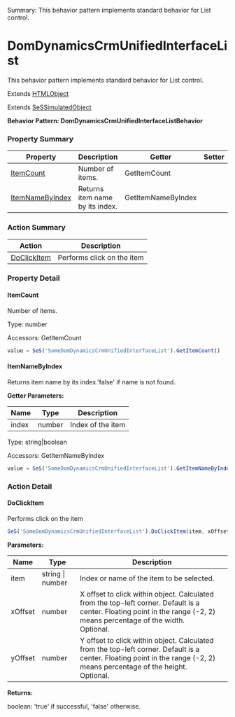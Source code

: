 Summary: This behavior pattern implements standard behavior for List control.

# DomDynamicsCrmUnifiedInterfaceList

This behavior pattern implements standard behavior for List control.
 
Extends [HTMLObject](HTMLObject.md)

Extends [SeSSimulatedObject](SeSSimulatedObject.md)





**Behavior Pattern: DomDynamicsCrmUnifiedInterfaceListBehavior**


<!-- ============================== property summary ========================== -->



### Property Summary
| **Property** | **Description** | **Getter** | **Setter** |
| ------------ | --------------- | ---------- | ---------- |
| [ItemCount](#itemcount) | Number of items. | GetItemCount |  |
| [ItemNameByIndex](#itemnamebyindex) | Returns item name by its index. | GetItemNameByIndex |  |



<!-- ============================== action summary ========================== -->



### Action Summary
|  **Action** | **Description** | 
| ----------- | --------------- |
|  [DoClickItem](#doclickitem) | Performs click on the item |



<!-- ============================== property detail ========================== -->

### Property Detail

<a name="ItemCount"></a>
#### ItemCount

Number of items.



Type: number


Accessors: GetItemCount

```javascript
value = SeS('SomeDomDynamicsCrmUnifiedInterfaceList').GetItemCount()
```


<a name="ItemNameByIndex"></a>
#### ItemNameByIndex

Returns item name by its index.'false' if name is not found.

**Getter Parameters:**

| **Name** | **Type** | **Description** |
| -------- | -------- | --------------- |  
| index | number | Index of the item |




Type: string|boolean


Accessors: GetItemNameByIndex

```javascript
value = SeS('SomeDomDynamicsCrmUnifiedInterfaceList').GetItemNameByIndex(/**number*/ index)
```




<!-- ============================== action detail ========================== -->

### Action Detail

<a name="DoClickItem"></a>    
#### DoClickItem

Performs click on the item

```javascript
SeS('SomeDomDynamicsCrmUnifiedInterfaceList').DoClickItem(item, xOffset, yOffset)
```


**Parameters:**

|  **Name** | **Type** | **Description** |
| ---------- | -------- | --------------- |
| item | string \| number |  Index or name  of the item to be selected. |
| xOffset | number |  X offset to click within object. Calculated from the top-left corner. Default is a center. Floating point in the range (-2, 2) means percentage of the width.<br>Optional. |
| yOffset | number |  Y offset to click within object. Calculated from the top-left corner. Default is a center. Floating point in the range (-2, 2) means percentage of the height.<br>Optional. |




**Returns:**

boolean: 'true' if successful, 'false' otherwise.



<a name="see.also.domdynamicscrmunifiedinterfacelist.doclickitem"></a>

  

